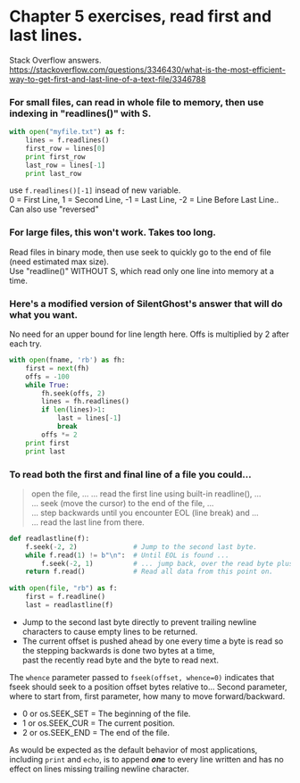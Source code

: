 # Chapter 5 exercises, read first and last lines.  
Stack Overflow answers.  
https://stackoverflow.com/questions/3346430/what-is-the-most-efficient-way-to-get-first-and-last-line-of-a-text-file/3346788 

### For small files, can read in whole file to memory, then use indexing in "readlines()" with S. 

```python
with open("myfile.txt") as f:
    lines = f.readlines()
    first_row = lines[0]
    print first_row
    last_row = lines[-1]
    print last_row
```    
use ```f.readlines()[-1]``` insead of new variable.  
0 = First Line, 1 = Second Line, -1 = Last Line, -2 = Line Before Last Line..    
Can also use "reversed"  
  
### For large files, this won't work. Takes too long.  
Read files in binary mode, then use seek to quickly go to the end of file (need estimated max size).  
Use "readline()" WITHOUT S, which read only one line into memory at a time.  

### Here's a modified version of SilentGhost's answer that will do what you want. 
No need for an upper bound for line length here. Offs is multiplied by 2 after each try.  

```python  
with open(fname, 'rb') as fh:
    first = next(fh)
    offs = -100
    while True:
        fh.seek(offs, 2)
        lines = fh.readlines()
        if len(lines)>1:
            last = lines[-1]
            break
        offs *= 2
    print first
    print last
```
    
### To read both the first and final line of a file you could...

>open the file, ...
>... read the first line using built-in readline(), ...  
>... seek (move the cursor) to the end of the file, ...  
>... step backwards until you encounter EOL (line break) and ...  
>... read the last line from there.  

```python
def readlastline(f):
    f.seek(-2, 2)              # Jump to the second last byte.
    while f.read(1) != b"\n":  # Until EOL is found ...
        f.seek(-2, 1)          # ... jump back, over the read byte plus one more.
    return f.read()            # Read all data from this point on.
    
with open(file, "rb") as f:
    first = f.readline()
    last = readlastline(f)
```

 * Jump to the second last byte directly to prevent trailing newline characters to cause empty lines to be returned.  
 * The current offset is pushed ahead by one every time a byte is read so the stepping backwards is done two bytes at a time,   
   past the recently read byte and the byte to read next.

The ```whence``` parameter passed to ```fseek(offset, whence=0)``` indicates that fseek should seek to a position offset bytes relative to...
Second parameter, where to start from, first parameter, how many to move forward/backward.  

 * 0 or os.SEEK_SET = The beginning of the file.
 * 1 or os.SEEK_CUR = The current position.
 * 2 or os.SEEK_END = The end of the file.  
 
As would be expected as the default behavior of most applications, including ```print``` and ```echo```, is to append ***one*** to every line written and has no effect on lines missing trailing newline character.
